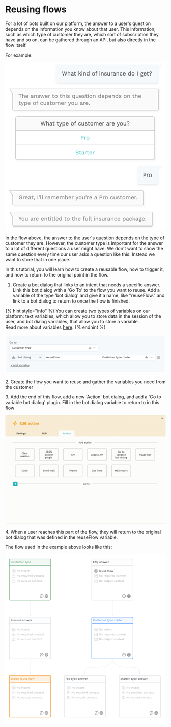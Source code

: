 # Reusing flows

For a lot of bots built on our platform, the answer to a user's question depends on the information you know about that user. This information, such as which type of customer they are, which sort of subscription they have and so on, can be gathered through an API, but also directly in the flow itself.

For example:

![](<../.gitbook/assets/image (80).png>)

In the flow above, the answer to the user's question depends on the type of customer they are. However, the customer type is important for the answer to a lot of different questions a user might have. We don't want to show the same question every time our user asks a question like this. Instead we want to store that in one place.

In this tutorial, you will learn how to create a reusable flow, how to trigger it, and how to return to the original point in the flow.

1. Create a bot dialog that links to an intent that needs a specific answer. Link this bot dialog with a 'Go To' to the flow you want to reuse. Add a variable of the type 'bot dialog' and give it a name, like "reuseFlow." and link to a bot dialog to return to once the flow is finished.

{% hint style="info" %}
You can create two types of variables on our platform: text variables, which allow you to store data in the session of the user, and bot dialog variables, that allow you to store a variable. \
Read more about variables [here](../tutorials/tutorial-conditional-flow-navigation.md).
{% endhint %}

![](<../.gitbook/assets/image (189).png>)

2\. Create the flow you want to reuse and gather the variables you need from the customer

3\. Add the end of this flow, add a new 'Action' bot dialog, and add a 'Go to variable bot dialog' plugin. Fill in the bot dialog variable to return to in this flow

![](../.gitbook/assets/screen-recording-2020-02-06-at-14.53.00.gif)

4\. When a user reaches this part of the flow, they will return to the original bot dialog that was defined in the reuseFlow variable.

The flow used in the example above looks like this:

![](<../.gitbook/assets/image (5).png>)
